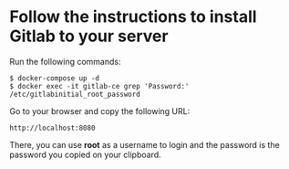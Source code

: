 # Follow the instructions to install Gitlab to your server

Run the following commands:

    $ docker-compose up -d
    $ docker exec -it gitlab-ce grep 'Password:' /etc/gitlabinitial_root_password

Go to your browser and copy the following URL:

    http://localhost:8080

There, you can use **root** as a username to login and the password is the password you copied on your clipboard.
